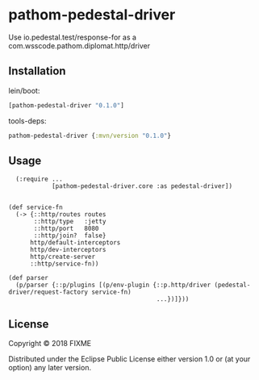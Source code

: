# pathom-pedestal-driver

Use io.pedestal.test/response-for as a com.wsscode.pathom.diplomat.http/driver

## Installation

lein/boot:
```clojure
[pathom-pedestal-driver "0.1.0"]
```

tools-deps:
```clojure
pathom-pedestal-driver {:mvn/version "0.1.0"}
```

## Usage

```
  (:require ...
            [pathom-pedestal-driver.core :as pedestal-driver])


(def service-fn
  (-> {::http/routes routes
       ::http/type   :jetty
       ::http/port   8080
       ::http/join?  false}
      http/default-interceptors
      http/dev-interceptors
      http/create-server
      ::http/service-fn))

(def parser
  (p/parser {::p/plugins [(p/env-plugin {::p.http/driver (pedestal-driver/request-factory service-fn)
                                         ...})]}))

```

## License

Copyright © 2018 FIXME

Distributed under the Eclipse Public License either version 1.0 or (at
your option) any later version.
